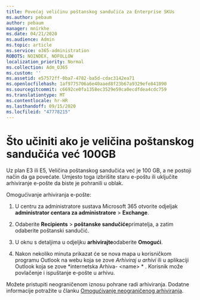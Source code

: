 ```yaml
---
title: Povećaj veličinu poštanskog sandučića za Enterprise SKUs
ms.author: pebaum
author: pebaum
manager: mnirkhe
ms.date: 04/21/2020
ms.audience: Admin
ms.topic: article
ms.service: o365-administration
ROBOTS: NOINDEX, NOFOLLOW
localization_priority: Normal
ms.collection: Adm_O365
ms.custom: ''
ms.assetid: e57572ff-0ba7-4782-ba5d-cdac3142ea71
ms.openlocfilehash: 1af9775706a6e40aaed8f23b67a9329efe841090
ms.sourcegitcommit: c6692ce0fa1358ec3529e59ca0ecdfdea4cdc759
ms.translationtype: MT
ms.contentlocale: hr-HR
ms.lasthandoff: 09/15/2020
ms.locfileid: "47778215"
---
```

# <a name="what-to-do-if-your-mailbox-size-is-already-100gb"></a>Što učiniti ako je veličina poštanskog sandučića već 100GB

Uz plan E3 ili E5, Veličina poštanskog sandučića već je 100 GB, a ne postoji način da ga povećate. Umjesto toga izbrišite staru e-poštu ili uključite arhiviranje e-pošte da biste je pohranili u oblak. 
  
Omogućivanje arhiviranja e-pošte:
  
1. U centru za administratore sustava Microsoft 365 otvorite odjeljak **administrator centara za administratore** \> **Exchange**. 
    
2. Odaberite **Recipients** \> **poštanske sandučiće**primatelja, a zatim odaberite poštanski sandučić. 
    
3. U oknu s detaljima u odjeljku **arhivirajte**odaberite **Omogući**. 
    
4. Nakon nekoliko minuta prikazat će se nova mapa u korisničkom programu Outlook na webu koja se zove *Arhiviraj u arhivi* ili u aplikaciji Outlook koja se zove *internetska Arhiva- \<name\> * . Korisnik može povlačenje i ispuštanje e-pošte u arhivu. 
    
Možete pristupiti neograničenom iznosu pohrane radi arhiviranja. Dodatne informacije potražite u članku [Omogućivanje neograničenog arhiviranja](https://docs.microsoft.com/microsoft-365/compliance/enable-unlimited-archiving).
  


